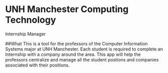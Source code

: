 UNH Manchester Computing Technology
================== 

Internship Manager

##What
This is a tool for the professors of the Computer Information Systems major at UNH Manchester. Each student is required to complete an Internship with a company around the area.  This app will help the professors centralize and manage all the student postions and companies associated with their positions.  
